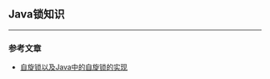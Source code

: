 ## Java锁知识



***

### 参考文章

* [自旋锁以及Java中的自旋锁的实现](https://blog.csdn.net/u010372981/article/details/81463201)

